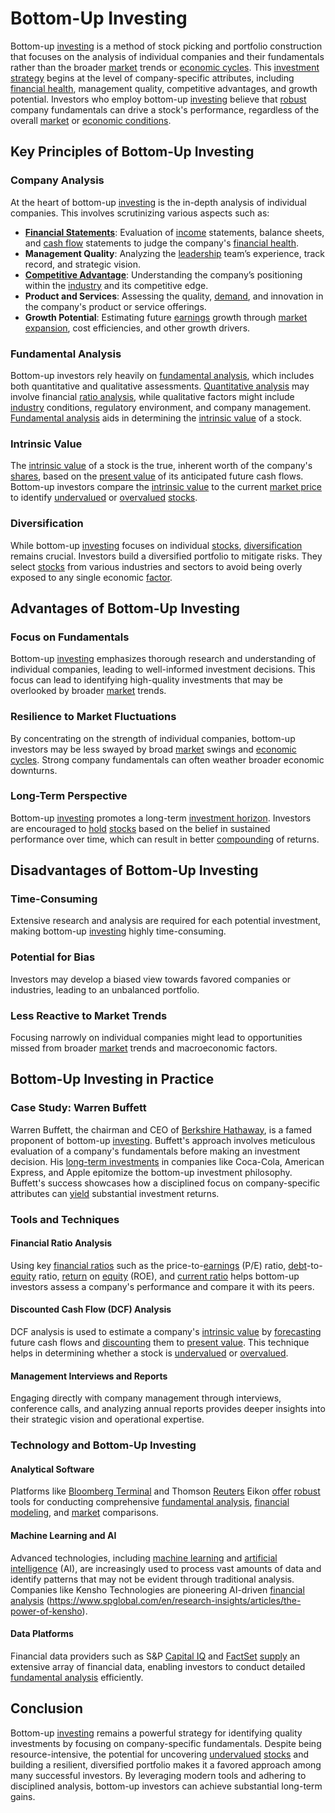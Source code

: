 # Bottom-Up Investing

Bottom-up [investing](../i/investing.md) is a method of stock picking and portfolio construction that focuses on the analysis of individual companies and their fundamentals rather than the broader [market](../m/market.md) trends or [economic cycles](../e/economic_cycles.md). This [investment strategy](../i/investment_strategy.md) begins at the level of company-specific attributes, including [financial health](../f/financial_health.md), management quality, competitive advantages, and growth potential. Investors who employ bottom-up [investing](../i/investing.md) believe that [robust](../r/robust.md) company fundamentals can drive a stock's performance, regardless of the overall [market](../m/market.md) or [economic conditions](../e/economic_conditions.md).

## Key Principles of Bottom-Up Investing

### Company Analysis
At the heart of bottom-up [investing](../i/investing.md) is the in-depth analysis of individual companies. This involves scrutinizing various aspects such as:

- **[Financial Statements](../f/financial_statements.md)**: Evaluation of [income](../i/income.md) statements, balance sheets, and [cash flow](../c/cash_flow.md) statements to judge the company's [financial health](../f/financial_health.md).
- **Management Quality**: Analyzing the [leadership](../l/leadership.md) team’s experience, track record, and strategic vision.
- **[Competitive Advantage](../c/competitive_advantage.md)**: Understanding the company’s positioning within the [industry](../i/industry.md) and its competitive edge.
- **Product and Services**: Assessing the quality, [demand](../d/demand.md), and innovation in the company's product or service offerings.
- **Growth Potential**: Estimating future [earnings](../e/earnings.md) growth through [market](../m/market.md) [expansion](../e/expansion.md), cost efficiencies, and other growth drivers.

### Fundamental Analysis
Bottom-up investors rely heavily on [fundamental analysis](../f/fundamental_analysis.md), which includes both quantitative and qualitative assessments. [Quantitative analysis](../q/quantitative_analysis.md) may involve financial [ratio analysis](../r/ratio_analysis.md), while qualitative factors might include [industry](../i/industry.md) conditions, regulatory environment, and company management. [Fundamental analysis](../f/fundamental_analysis.md) aids in determining the [intrinsic value](../i/intrinsic_value.md) of a stock.

### Intrinsic Value
The [intrinsic value](../i/intrinsic_value.md) of a stock is the true, inherent worth of the company's [shares](../s/shares.md), based on the [present value](../p/present_value.md) of its anticipated future cash flows. Bottom-up investors compare the [intrinsic value](../i/intrinsic_value.md) to the current [market price](../m/market_price.md) to identify [undervalued](../u/undervalued.md) or [overvalued](../o/overvalued.md) [stocks](../s/stock.md).

### Diversification
While bottom-up [investing](../i/investing.md) focuses on individual [stocks](../s/stock.md), [diversification](../d/diversification.md) remains crucial. Investors build a diversified portfolio to mitigate risks. They select [stocks](../s/stock.md) from various industries and sectors to avoid being overly exposed to any single economic [factor](../f/factor.md).

## Advantages of Bottom-Up Investing

### Focus on Fundamentals
Bottom-up [investing](../i/investing.md) emphasizes thorough research and understanding of individual companies, leading to well-informed investment decisions. This focus can lead to identifying high-quality investments that may be overlooked by broader [market](../m/market.md) trends.

### Resilience to Market Fluctuations
By concentrating on the strength of individual companies, bottom-up investors may be less swayed by broad [market](../m/market.md) swings and [economic cycles](../e/economic_cycles.md). Strong company fundamentals can often weather broader economic downturns.

### Long-Term Perspective
Bottom-up [investing](../i/investing.md) promotes a long-term [investment horizon](../i/investment_horizon.md). Investors are encouraged to [hold](../h/hold.md) [stocks](../s/stock.md) based on the belief in sustained performance over time, which can result in better [compounding](../c/compounding.md) of returns.

## Disadvantages of Bottom-Up Investing

### Time-Consuming
Extensive research and analysis are required for each potential investment, making bottom-up [investing](../i/investing.md) highly time-consuming.

### Potential for Bias
Investors may develop a biased view towards favored companies or industries, leading to an unbalanced portfolio.

### Less Reactive to Market Trends
Focusing narrowly on individual companies might lead to opportunities missed from broader [market](../m/market.md) trends and macroeconomic factors.

## Bottom-Up Investing in Practice

### Case Study: Warren Buffett
Warren Buffett, the chairman and CEO of [Berkshire Hathaway](../b/berkshire_hathaway.md), is a famed proponent of bottom-up [investing](../i/investing.md). Buffett's approach involves meticulous evaluation of a company's fundamentals before making an investment decision. His [long-term investments](../l/long-term_investments.md) in companies like Coca-Cola, American Express, and Apple epitomize the bottom-up investment philosophy. Buffett's success showcases how a disciplined focus on company-specific attributes can [yield](../y/yield.md) substantial investment returns.

### Tools and Techniques

#### Financial Ratio Analysis
Using key [financial ratios](../f/financial_ratios.md) such as the price-to-[earnings](../e/earnings.md) (P/E) ratio, [debt](../d/debt.md)-to-[equity](../e/equity.md) ratio, [return](../r/return.md) on [equity](../e/equity.md) (ROE), and [current ratio](../c/current_ratio.md) helps bottom-up investors assess a company's performance and compare it with its peers.

#### Discounted Cash Flow (DCF) Analysis
DCF analysis is used to estimate a company's [intrinsic value](../i/intrinsic_value.md) by [forecasting](../f/forecasting.md) future cash flows and [discounting](../d/discounting.md) them to [present value](../p/present_value.md). This technique helps in determining whether a stock is [undervalued](../u/undervalued.md) or [overvalued](../o/overvalued.md).

#### Management Interviews and Reports
Engaging directly with company management through interviews, conference calls, and analyzing annual reports provides deeper insights into their strategic vision and operational expertise.

### Technology and Bottom-Up Investing

#### Analytical Software
Platforms like [Bloomberg Terminal](../b/bloomberg_terminal.md) and Thomson [Reuters](../r/reuters.md) Eikon [offer](../o/offer.md) [robust](../r/robust.md) tools for conducting comprehensive [fundamental analysis](../f/fundamental_analysis.md), [financial modeling](../f/financial_modeling.md), and [market](../m/market.md) comparisons.

#### Machine Learning and AI
Advanced technologies, including [machine learning](../m/machine_learning.md) and [artificial intelligence](../a/artificial_intelligence_in_trading.md) (AI), are increasingly used to process vast amounts of data and identify patterns that may not be evident through traditional analysis. Companies like Kensho Technologies are pioneering AI-driven [financial analysis](../f/financial_analysis.md) (https://www.spglobal.com/en/research-insights/articles/the-power-of-kensho).

#### Data Platforms
Financial data providers such as S&P [Capital IQ](../c/capital_iq.md) and [FactSet](../f/factset.md) [supply](../s/supply.md) an extensive array of financial data, enabling investors to conduct detailed [fundamental analysis](../f/fundamental_analysis.md) efficiently.

## Conclusion
Bottom-up [investing](../i/investing.md) remains a powerful strategy for identifying quality investments by focusing on company-specific fundamentals. Despite being resource-intensive, the potential for uncovering [undervalued](../u/undervalued.md) [stocks](../s/stock.md) and building a resilient, diversified portfolio makes it a favored approach among many successful investors. By leveraging modern tools and adhering to disciplined analysis, bottom-up investors can achieve substantial long-term gains.
